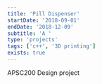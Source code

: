 ```yaml
---
title: 'Pill Dispenser'
startDate: '2018-09-01'
endDate: '2018-12-09'
subtitle: 'A '
type: 'projects'
tags: ['c++', '3D printing']
exists: true
---
```


APSC200 Design project
